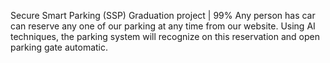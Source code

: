 Secure Smart Parking (SSP)
Graduation project | 99%
Any person has car can reserve any one of our parking at any time from our website.
Using AI techniques, the parking system will recognize on this reservation and open parking gate automatic.
